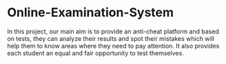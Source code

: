 # Online-Examination-System
In this project, our main aim is to provide an anti-cheat platform and based on tests, they can analyze their results and spot their mistakes which will help them to know areas where they need to pay attention. It also provides each student an equal and fair opportunity to test themselves.
